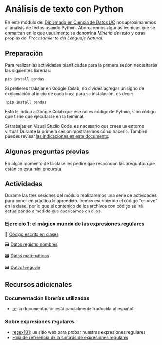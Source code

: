 # Análisis de texto con Python

En este módulo del [Diplomado en Ciencia de Datos UC](https://datascience.uc.cl/) nos aproximaremos al análisis de textos usando Python. Abordaremos algunas técnicas que se enmarcan en lo que usualmente se denomina _Minería de texto_ y otras propias del _Procesamiento del Lenguaje Natural_. 

## Preparación

Para realizar las actividades planificadas para la primera sesión necesitarás las siguientes librerías: 

```
pip install pandas
```

Si prefieres trabajar en Google Colab, no olvides agregar un signo de exclamación al inicio de cada línea para su instalación, es decir:

```
!pip install pandas
```
Esto le indica a Google Colab que ese no es código de Python, sino código que tiene que ejecutarse en la terminal.

Si trabajas en Visual Studio Code, es necesario que crees un entorno virtual. Durante la primera sesión mostraremos cómo hacerlo. También puedes revisar [las indicaciones en este documento](https://github.com/rivaquiroga/taller-web-scraping-python-2023/blob/main/crear-entorno-virtual.md).

## Algunas preguntas previas

En algún momento de la clase les pediré que respondan las preguntas que están [en esta mini encuesta](https://www.menti.com/alayvvpcjvwk).

## Actividades

Durante las tres sesiones del módulo realizaremos una serie de actividades para poner en práctica lo aprendido. Iremos escribiendo el código "en vivo" en la clase, por lo que el contenido de los archivos con código se irá actualizando a medida que escribamos en ellos. 

### Ejercicio 1: el mágico mundo de las expresiones regulares

:page_facing_up: [Código escrito en clases](https://www.dropbox.com/scl/fi/gpyxmbkbm4lgmqyyqjmze/01_regex.py?rlkey=xn891w8808p3pztibi1dqz2ci&dl=0)

:card_file_box: [Datos registro nombres](https://www.dropbox.com/scl/fi/umg8lnwj89zsncgv0sdos/nombres.csv?rlkey=f8e5oy4o54hk4f5v3y1lkzncn&dl=0)

:card_file_box: [Datos matemáticas](https://www.dropbox.com/scl/fi/0r0m3ttp5cagybvk5quhu/matematicas.csv?rlkey=5xddjevkgl0zd2dc7pzxpbweo&dl=0)

:card_file_box: [Datos lenguaje](https://www.dropbox.com/scl/fi/zoh7n0mfhh51539rtmpl6/lenguaje.csv?rlkey=ah9tekr76iwiymm11vo5kdknm&dl=0)



## Recursos adicionales

### Documentación librerías utilizadas

- [re](https://docs.python.org/es/3/library/re.html): la documentación está parcialmente traducida al español.

### Sobre expresiones regulares

- [regex101](https://regex101.com/): un sitio web para probar nuestras expresiones regulares
- [Hoja de referencia de la sintaxis de expresiones regulares](https://developer.mozilla.org/es/docs/Web/JavaScript/Guide/Regular_expressions/Cheatsheet)
